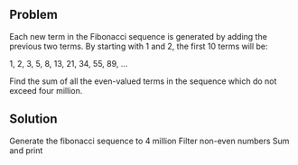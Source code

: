 Problem
-------
Each new term in the Fibonacci sequence is generated by adding
the previous two terms. By starting with 1 and 2, the first 10
terms will be:

1, 2, 3, 5, 8, 13, 21, 34, 55, 89, ...

Find the sum of all the even-valued terms in the sequence
which do not exceed four million.

Solution
--------
Generate the fibonacci sequence to 4 million
Filter non-even numbers
Sum and print
